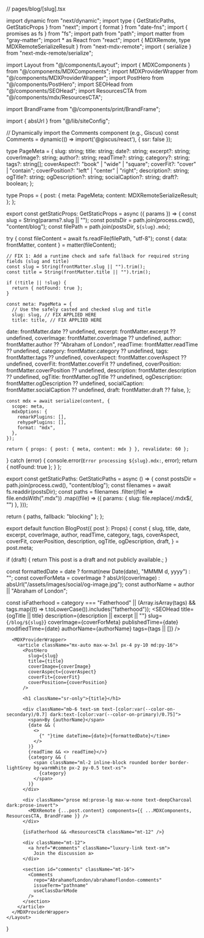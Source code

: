 // pages/blog/[slug].tsx

import dynamic from "next/dynamic";
import type { GetStaticPaths, GetStaticProps } from "next";
import { format } from "date-fns";
import { promises as fs } from "fs";
import path from "path";
import matter from "gray-matter";
import \* as React from "react";
import { MDXRemote, type MDXRemoteSerializeResult } from "next-mdx-remote";
import { serialize } from "next-mdx-remote/serialize";

import Layout from "@/components/Layout";
import { MDXComponents } from "@/components/MDXComponents";
import MDXProviderWrapper from "@/components/MDXProviderWrapper";
import PostHero from "@/components/PostHero";
import SEOHead from "@/components/SEOHead";
import ResourcesCTA from "@/components/mdx/ResourcesCTA";

import BrandFrame from "@/components/print/BrandFrame";

import { absUrl } from "@/lib/siteConfig";

// Dynamically import the Comments component (e.g., Giscus)
const Comments = dynamic(() => import('@giscus/react'), { ssr: false });

type PageMeta = {
slug: string;
title: string;
date?: string;
excerpt?: string;
coverImage?: string;
author?: string;
readTime?: string;
category?: string;
tags?: string[];
coverAspect?: "book" | "wide" | "square";
coverFit?: "cover" | "contain";
coverPosition?: "left" | "center" | "right";
description?: string;
ogTitle?: string;
ogDescription?: string;
socialCaption?: string;
draft?: boolean;
};

type Props = {
post: {
meta: PageMeta;
content: MDXRemoteSerializeResult;
};
};

export const getStaticProps: GetStaticProps<Props> = async ({ params }) => {
const slug = String(params?.slug || "");
const postsDir = path.join(process.cwd(), "content/blog");
const filePath = path.join(postsDir, `${slug}.mdx`);

try {
const fileContent = await fs.readFile(filePath, "utf-8");
const { data: frontMatter, content } = matter(fileContent);

    // FIX 1: Add a runtime check and safe fallback for required string fields (slug and title)
    const slug = String(frontMatter.slug || "").trim();
    const title = String(frontMatter.title || "").trim();

    if (!title || !slug) {
      return { notFound: true };
    }

    const meta: PageMeta = {
      // Use the safely casted and checked slug and title
      slug: slug, // FIX APPLIED HERE
      title: title, // FIX APPLIED HERE
date: frontMatter.date ?? undefined,
      excerpt: frontMatter.excerpt ?? undefined,
      coverImage: frontMatter.coverImage ?? undefined,
author: frontMatter.author ?? "Abraham of London",
      readTime: frontMatter.readTime ?? undefined,
      category: frontMatter.category ?? undefined,
      tags: frontMatter.tags ?? undefined,
      coverAspect: frontMatter.coverAspect ?? undefined,
      coverFit: frontMatter.coverFit ?? undefined,
      coverPosition: frontMatter.coverPosition ?? undefined,
      description: frontMatter.description ?? undefined,
      ogTitle: frontMatter.ogTitle ?? undefined,
      ogDescription: frontMatter.ogDescription ?? undefined,
      socialCaption: frontMatter.socialCaption ?? undefined,
      draft: frontMatter.draft ?? false,
    };

    const mdx = await serialize(content, {
      scope: meta,
      mdxOptions: {
        remarkPlugins: [],
        rehypePlugins: [],
        format: "mdx",
      },
    });

    return { props: { post: { meta, content: mdx } }, revalidate: 60 };

} catch (error) {
console.error(`Error processing ${slug}.mdx:`, error);
return { notFound: true };
}
};

export const getStaticPaths: GetStaticPaths = async () => {
const postsDir = path.join(process.cwd(), "content/blog");
const filenames = await fs.readdir(postsDir);
const paths = filenames
.filter((file) => file.endsWith(".mdx"))
.map((file) => ({
params: { slug: file.replace(/\.mdx$/, "") },
}));

return { paths, fallback: "blocking" };
};

export default function BlogPost({ post }: Props) {
const {
slug,
title,
date,
excerpt,
coverImage,
author,
readTime,
category,
tags,
coverAspect,
coverFit,
coverPosition,
description,
ogTitle,
ogDescription,
draft,
} = post.meta;

if (draft) {
return <Layout pageTitle="Draft Post">This post is a draft and not publicly available.</Layout>;
}

const formattedDate = date ? format(new Date(date), "MMMM d, yyyy") : "";
const coverForMeta = coverImage
? absUrl(coverImage)
: absUrl("/assets/images/social/og-image.jpg");
const authorName = author || "Abraham of London";

const isFatherhood =
category === "Fatherhood" ||
(Array.isArray(tags) && tags.map((t) => t.toLowerCase()).includes("fatherhood"));
<Layout pageTitle={title} hideSocialStrip hideCTA>
<SEOHead
title={ogTitle || title}
description={description || excerpt || ""}
slug={`/blog/${slug}`}
coverImage={coverForMeta}
publishedTime={date}
modifiedTime={date}
authorName={authorName}
tags={tags || []}
/>

      <MDXProviderWrapper>
        <article className="mx-auto max-w-3xl px-4 py-10 md:py-16">
          <PostHero
            slug={slug}
            title={title}
            coverImage={coverImage}
            coverAspect={coverAspect}
            coverFit={coverFit}
            coverPosition={coverPosition}
          />

          <h1 className="sr-only">{title}</h1>

          <div className="mb-6 text-sm text-[color:var(--color-on-secondary)/0.7] dark:text-[color:var(--color-on-primary)/0.75]">
            <span>By {authorName}</span>
            {date && (
              <>
                {" "}time dateTime={date}>{formattedDate}</time>
              </>
            )}
            {readTime && <> readTime}</>}
            {category && (
              <span className="ml-2 inline-block rounded border border-lightGrey bg-warmWhite px-2 py-0.5 text-xs">
                {category}
              </span>
            )}
          </div>

          <div className="prose md:prose-lg max-w-none text-deepCharcoal dark:prose-invert">
            <MDXRemote {...post.content} components={{ ...MDXComponents, ResourcesCTA, BrandFrame }} />
          </div>

          {isFatherhood && <ResourcesCTA className="mt-12" />}

          <div className="mt-12">
            <a href="#comments" className="luxury-link text-sm">
              Join the discussion a>
          </div>

          <section id="comments" className="mt-16">
            <Comments
              repo="AbrahamofLondon/abrahamoflondon-comments"
              issueTerm="pathname"
              useClassDarkMode
            />
          </section>
        </article>
      </MDXProviderWrapper>
    </Layout>

}
